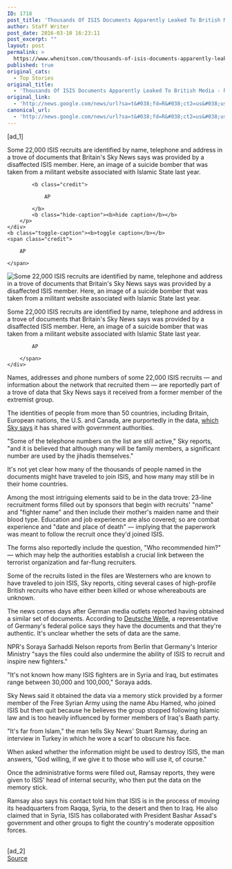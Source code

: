 ```yaml
---
ID: 1718
post_title: 'Thousands Of ISIS Documents Apparently Leaked To British Media &#8211; NPR'
author: Staff Writer
post_date: 2016-03-10 16:23:11
post_excerpt: ""
layout: post
permalink: >
  https://www.whenitson.com/thousands-of-isis-documents-apparently-leaked-to-british-media-npr/
published: true
original_cats:
  - Top Stories
original_title:
  - 'Thousands Of ISIS Documents Apparently Leaked To British Media - NPR'
original_link:
  - 'http://news.google.com/news/url?sa=t&#038;fd=R&#038;ct2=us&#038;usg=AFQjCNEjlaiSaXHg56Hvc7gfPKgXmozgPA&#038;clid=c3a7d30bb8a4878e06b80cf16b898331&#038;cid=52779060929192&#038;ei=_Z7hVqCkKOe2wQGyj4GICA&#038;url=http://www.npr.org/sections/thetwo-way/2016/03/10/469918255/thousands-of-isis-documents-apparently-leaked-to-british-media'
canonical_url:
  - 'http://news.google.com/news/url?sa=t&#038;fd=R&#038;ct2=us&#038;usg=AFQjCNEjlaiSaXHg56Hvc7gfPKgXmozgPA&#038;clid=c3a7d30bb8a4878e06b80cf16b898331&#038;cid=52779060929192&#038;ei=_Z7hVqCkKOe2wQGyj4GICA&#038;url=http://www.npr.org/sections/thetwo-way/2016/03/10/469918255/thousands-of-isis-documents-apparently-leaked-to-british-media'
---
```

 [ad_1]
<br><div id="storytext" readability="138.95252837977">
      <div id="res469922676" class="bucketwrap image large" previewtitle="Some 22,000 ISIS recruits are identified by name, telephone and address in a trove of documents that Britain's Sky News says was provided by a disaffected ISIS member. Here, an image of a suicide bomber that was taken from a militant website associated with Islamic State last year.">
            
<div class="credit-caption" readability="8.5">
    <div class="caption" readability="12">
        <p>
            Some 22,000 ISIS recruits are identified by name, telephone and address in a trove of documents that Britain's Sky News says was provided by a disaffected ISIS member. Here, an image of a suicide bomber that was taken from a militant website associated with Islamic State last year.
            
            <b class="credit">
                
                AP
                
            </b>
            <b class="hide-caption"><b>hide caption</b></b>
        </p>
    </div>
    <b class="toggle-caption"><b>toggle caption</b></b>
    <span class="credit">
        
        AP
        
    </span>
</div>
<div class="enlarge_measure">
    <div class="img_wrap">
        <img data-original="https://media.npr.org/assets/img/2016/03/10/ap_79539911073_custom-04f6e733ff20b93163a3491974cda7cf8df63822-s1200.jpg" title="Some 22,000 ISIS recruits are identified by name, telephone and address in a trove of documents that Britain's Sky News says was provided by a disaffected ISIS member. Here, an image of a suicide bomber that was taken from a militant website associated with Islamic State last year." alt="Some 22,000 ISIS recruits are identified by name, telephone and address in a trove of documents that Britain's Sky News says was provided by a disaffected ISIS member. Here, an image of a suicide bomber that was taken from a militant website associated with Islamic State last year."/></div>
</div>
<div class="enlarge_html" readability="8.5">
    <div class="image_data" readability="12">
        <p class="caption">Some 22,000 ISIS recruits are identified by name, telephone and address in a trove of documents that Britain's Sky News says was provided by a disaffected ISIS member. Here, an image of a suicide bomber that was taken from a militant website associated with Islamic State last year.</p>
        <span class="credit">
            
            AP
            
        </span>
    </div>
</div>
   </div>
   <p>Names, addresses and phone numbers of some 22,000 ISIS recruits — and information about the network that recruited them — are reportedly part of a trove of data that Sky News says it received from a former member of the extremist group.</p>   <p>The identities of people from more than 50 countries, including Britain, European nations, the U.S. and Canada, are purportedly in the data, <a href="http://news.sky.com/story/1656777/is-registration-forms-identify-22000-jihadis">which Sky says</a> it has shared with government authorities.</p>   <p>"Some of the telephone numbers on the list are still active," Sky reports, "and it is believed that although many will be family members, a significant number are used by the jihadis themselves."</p>   <p>It's not yet clear how many of the thousands of people named in the documents might have traveled to join ISIS, and how many may still be in their home countries.</p>   <p>Among the most intriguing elements said to be in the data trove: 23-line recruitment forms filled out by sponsors that begin with recruits' "name" and "fighter name" and then include their mother's maiden name and their blood type. Education and job experience are also covered; so are combat experience and "date and place of death" — implying that the paperwork was meant to follow the recruit once they'd joined ISIS.</p>   <p>The forms also reportedly include the question, "Who recommended him?" — which may help the authorities establish a crucial link between the terrorist organization and far-flung recruiters.</p>   <p>Some of the recruits listed in the files are Westerners who are known to have traveled to join ISIS, Sky reports, citing several cases of high-profile British recruits who have either been killed or whose whereabouts are unknown.</p>   <p>The news comes days after German media outlets reported having obtained a similar set of documents. According to <a href="http://www.dw.com/en/leaked-islamic-state-files-shed-light-on-underlying-structures-says-de-maiziere/a-19102899">Deutsche Welle</a>, a representative of Germany's federal police says they have the documents and that they're authentic. It's unclear whether the sets of data are the same.</p>   <p>NPR's Soraya Sarhaddi Nelson reports from Berlin that Germany's Interior Ministry "says the files could also undermine the ability of ISIS to recruit and inspire new fighters."</p>   <p>"It's not known how many ISIS fighters are in Syria and Iraq, but estimates range between 30,000 and 100,000," Soraya adds.</p>   <p>Sky News said it obtained the data via a memory stick provided by a former member of the Free Syrian Army using the name Abu Hamed, who joined ISIS but then quit because he believes the group stopped following Islamic law and is too heavily influenced by former members of Iraq's Baath party.</p>   <p>"It's far from Islam," the man tells Sky News' Stuart Ramsay, during an interview in Turkey in which he wore a scarf to obscure his face.</p>   <p>When asked whether the information might be used to destroy ISIS, the man answers, "God willing, if we give it to those who will use it, of course."</p>   <p>Once the administrative forms were filled out, Ramsay reports, they were given to ISIS' head of internal security, who then put the data on the memory stick.</p>   <p>Ramsay also says his contact told him that ISIS is in the process of moving its headquarters from Raqqa, Syria, to the desert and then to Iraq. He also claimed that in Syria, ISIS has collaborated with President Bashar Assad's government and other groups to fight the country's moderate opposition forces.</p>
</div>
<br>[ad_2]
<br><a href="http://news.google.com/news/url?sa=t&#038;fd=R&#038;ct2=us&#038;usg=AFQjCNEjlaiSaXHg56Hvc7gfPKgXmozgPA&#038;clid=c3a7d30bb8a4878e06b80cf16b898331&#038;cid=52779060929192&#038;ei=_Z7hVqCkKOe2wQGyj4GICA&#038;url=http://www.npr.org/sections/thetwo-way/2016/03/10/469918255/thousands-of-isis-documents-apparently-leaked-to-british-media">Source </a>